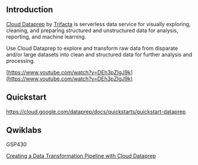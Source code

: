 

## Introduction

[Cloud Dataprep](https://cloud.google.com/dataprep) by [Trifacta](https://www.trifacta.com/) is  serverless data service for visually exploring, cleaning, and preparing structured and unstructured data for analysis, reporting, and machine learning. 



Use Cloud Dataprep to explore and transform raw data from disparate and/or large datasets into clean and structured data for further analysis and processing.




[https://www.youtube.com/watch?v=DEh3pZIgJ9k](https://www.youtube.com/watch?v=DEh3pZIgJ9k)


## Quickstart

https://cloud.google.com/dataprep/docs/quickstarts/quickstart-dataprep

## Qwiklabs

GSP430

[Creating a Data Transformation Pipeline with Cloud Dataprep](https://www.qwiklabs.com/focuses/4415?parent=catalog)
